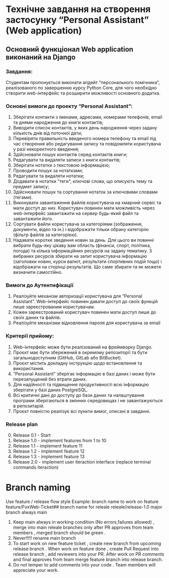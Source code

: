 # Технічне завдання на створення застосунку “Personal Assistant” (Web application)

## Основний функціонал Web application виконаний на Django
### Завдання:
Студентам пропонується виконати апдейт “персонального помічника”, реалізованого по завершенню курсу Python Core,  для чого необхідно створити web-інтерфейс та розширити можливості основного додатка.

### Основні вимоги до проекту “Personal Assistant”:
1. Зберігати контакти з іменами, адресами, номерами телефонів, email та днями народження до книги контактів;
2. Виводити список контактів, у яких день народження через задану кількість днів від поточної дати;
3. Перевіряти правильність введеного номера телефону та email під час створення або редагування запису та повідомляти користувача у разі некоректного введення;
4. Здійснювати пошук контактів серед контактів книги;
5. Редагувати та видаляти записи з книги контактів;
6. Зберігати нотатки з текстовою інформацією;
7. Проводити пошук за нотатками;
8. Редагувати та видаляти нотатки;
9. Додавати в нотатки "теги", ключові слова, що описують тему та предмет запису;
10. Здійснювати пошук та сортування нотаток за ключовими словами (тегами).
11. Виконувати завантаження файлів користувача на хмарний сервіс та мати доступ до них. Користувач повинен мати можливість через web-інтерфейс завантажити на сервер будь-який файл та завантажити його.
12. Сортувати файли користувача за категоріями (зображення, документи, відео та ін.) і відображати тільки обрану категорію (фільтр файлів за категорією).
13. Надавати коротке зведення новин за день. Для цього ви повинні вибрати будь-яку цікаву вам область (фінанси, спорт, політика, погода) та кілька інформаційних ресурсів на задану тематику. З вибраних ресурсів збирати на запит користувача інформацію (заголовки новин, курси валют, результати спортивних подій тощо) і відображати на сторінці результатів. Що саме збирати та як можете визначити самостійно.

### Вимоги до Аутентифікації
1. Реалізуйте механізм авторизації користувача для “Personal Assistant”. Web-інтерфейс повинен давати доступ до своїх функцій лише зареєстрованим користувачам. 
2. Кожен зареєстрований користувач повинен мати доступ лише до своїх даних та файлів. 
3. Реалізуйте механізми відновлення пароля для користувача за email

### Критерії прийому:
1. Web-інтерфейс може бути реалізований на фреймворку Django.
2. Проєкт має бути збережений в окремому репозиторії та бути загальнодоступним (GitHub, GitLab або BitBucket).
3. Проєкт містить докладну інструкцію щодо встановлення та використання.
4. “Personal Assistant” зберігає інформацію в базі даних і може бути перезапущений без втрати даних.
5. Для надійності та підвищення продуктивності всю інформацію зберігати у базі даних PostgreSQL.
6. Всі критичні дані до доступу до бази даних та налаштування програми зберігаються в змінних середовищах і не завантажуються в репозитарій.
7. Проєкт повністю реалізує всі пункти вимог, описані в завданні.



### Release plan
0. Release 0.1 - Start
1. Release 1.0 - implement features from 1 to 10
2. Release 1.1 - implement feature 11
3. Release 1.2 - implement feature 12
4. Release 1.3 - implement feature 13
3. Release 2.0 - implement user iteraction interface (replace terminal commands iteraction)

# Branch naming
Use feature / release flow style Example: 
branch name to work on feature feature/FoxWeb-Ticket## 
branch name for releale releale/release-1.0 major branch always main

1. Keep main always in working condition (No errors,failures allowed) , merge into main releale branches only after PR approves from team members , merged branch should be green .
2. Never!!!!! rename main branch
3. To start work on new feature ticket , create new branch from upcoming release branch . When work on feature done , create Pull Request into release branch , add reviewers into your PR. After work on PR comments and final approves from team merge feature branch into release branch.
4. Do not temper to add comments into your code . Team members will appreciate your work.
